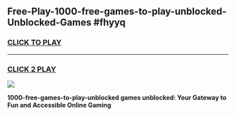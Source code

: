 
## Free-Play-1000-free-games-to-play-unblocked-Unblocked-Games #fhyyq
<h3>
<a href="https://news.freeplayer.one?title=1000-free-games-to-play-unblocked&ref=8M">CLICK TO PLAY</a></h3>
<hr>

<h3>
<a href="https://news.freeplayer.one?title=1000-free-games-to-play-unblocked&ref=8M">CLICK 2 PLAY</a>
  
</h3>

<a href="https://news.freeplayer.one?title=1000-free-games-to-play-unblocked&ref=8M"><img src="https://clearcache.store/games.png"></a>


**1000-free-games-to-play-unblocked games unblocked: Your Gateway to Fun and Accessible Online Gaming**
